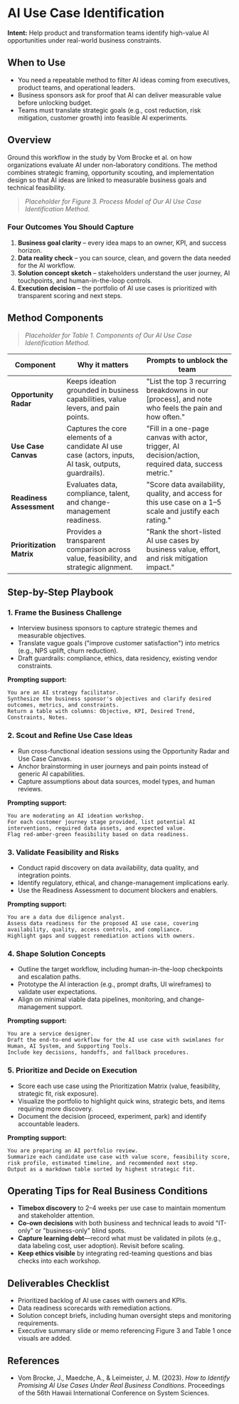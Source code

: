 # AI Use Case Identification

**Intent:** Help product and transformation teams identify high-value AI opportunities under real-world business constraints.

## When to Use
- You need a repeatable method to filter AI ideas coming from executives, product teams, and operational leaders.
- Business sponsors ask for proof that AI can deliver measurable value before unlocking budget.
- Teams must translate strategic goals (e.g., cost reduction, risk mitigation, customer growth) into feasible AI experiments.

## Overview
Ground this workflow in the study by Vom Brocke et al. on how organizations evaluate AI under non-laboratory conditions. The method combines strategic framing, opportunity scouting, and implementation design so that AI ideas are linked to measurable business goals and technical feasibility.

> _Placeholder for Figure 3. Process Model of Our AI Use Case Identification Method._

### Four Outcomes You Should Capture
1. **Business goal clarity** – every idea maps to an owner, KPI, and success horizon.
2. **Data reality check** – you can source, clean, and govern the data needed for the AI workflow.
3. **Solution concept sketch** – stakeholders understand the user journey, AI touchpoints, and human-in-the-loop controls.
4. **Execution decision** – the portfolio of AI use cases is prioritized with transparent scoring and next steps.

## Method Components
> _Placeholder for Table 1. Components of Our AI Use Case Identification Method._

| Component | Why it matters | Prompts to unblock the team |
| --- | --- | --- |
| **Opportunity Radar** | Keeps ideation grounded in business capabilities, value levers, and pain points. | "List the top 3 recurring breakdowns in our [process], and note who feels the pain and how often." |
| **Use Case Canvas** | Captures the core elements of a candidate AI use case (actors, inputs, AI task, outputs, guardrails). | "Fill in a one-page canvas with actor, trigger, AI decision/action, required data, success metric." |
| **Readiness Assessment** | Evaluates data, compliance, talent, and change-management readiness. | "Score data availability, quality, and access for this use case on a 1–5 scale and justify each rating." |
| **Prioritization Matrix** | Provides a transparent comparison across value, feasibility, and strategic alignment. | "Rank the short-listed AI use cases by business value, effort, and risk mitigation impact." |

## Step-by-Step Playbook

### 1. Frame the Business Challenge
- Interview business sponsors to capture strategic themes and measurable objectives.
- Translate vague goals ("improve customer satisfaction") into metrics (e.g., NPS uplift, churn reduction).
- Draft guardrails: compliance, ethics, data residency, existing vendor constraints.

**Prompting support:**
```text
You are an AI strategy facilitator.
Synthesize the business sponsor's objectives and clarify desired outcomes, metrics, and constraints.
Return a table with columns: Objective, KPI, Desired Trend, Constraints, Notes.
```

### 2. Scout and Refine Use Case Ideas
- Run cross-functional ideation sessions using the Opportunity Radar and Use Case Canvas.
- Anchor brainstorming in user journeys and pain points instead of generic AI capabilities.
- Capture assumptions about data sources, model types, and human reviews.

**Prompting support:**
```text
You are moderating an AI ideation workshop.
For each customer journey stage provided, list potential AI interventions, required data assets, and expected value.
Flag red-amber-green feasibility based on data readiness.
```

### 3. Validate Feasibility and Risks
- Conduct rapid discovery on data availability, data quality, and integration points.
- Identify regulatory, ethical, and change-management implications early.
- Use the Readiness Assessment to document blockers and enablers.

**Prompting support:**
```text
You are a data due diligence analyst.
Assess data readiness for the proposed AI use case, covering availability, quality, access controls, and compliance.
Highlight gaps and suggest remediation actions with owners.
```

### 4. Shape Solution Concepts
- Outline the target workflow, including human-in-the-loop checkpoints and escalation paths.
- Prototype the AI interaction (e.g., prompt drafts, UI wireframes) to validate user expectations.
- Align on minimal viable data pipelines, monitoring, and change-management support.

**Prompting support:**
```text
You are a service designer.
Draft the end-to-end workflow for the AI use case with swimlanes for Human, AI System, and Supporting Tools.
Include key decisions, handoffs, and fallback procedures.
```

### 5. Prioritize and Decide on Execution
- Score each use case using the Prioritization Matrix (value, feasibility, strategic fit, risk exposure).
- Visualize the portfolio to highlight quick wins, strategic bets, and items requiring more discovery.
- Document the decision (proceed, experiment, park) and identify accountable leaders.

**Prompting support:**
```text
You are preparing an AI portfolio review.
Summarize each candidate use case with value score, feasibility score, risk profile, estimated timeline, and recommended next step.
Output as a markdown table sorted by highest strategic fit.
```

## Operating Tips for Real Business Conditions
- **Timebox discovery** to 2–4 weeks per use case to maintain momentum and stakeholder attention.
- **Co-own decisions** with both business and technical leads to avoid "IT-only" or "business-only" blind spots.
- **Capture learning debt**—record what must be validated in pilots (e.g., data labeling cost, user adoption). Revisit before scaling.
- **Keep ethics visible** by integrating red-teaming questions and bias checks into each workshop.

## Deliverables Checklist
- Prioritized backlog of AI use cases with owners and KPIs.
- Data readiness scorecards with remediation actions.
- Solution concept briefs, including human oversight steps and monitoring requirements.
- Executive summary slide or memo referencing Figure 3 and Table 1 once visuals are added.

## References
- Vom Brocke, J., Maedche, A., & Leimeister, J. M. (2023). _How to Identify Promising AI Use Cases Under Real Business Conditions_. Proceedings of the 56th Hawaii International Conference on System Sciences.
